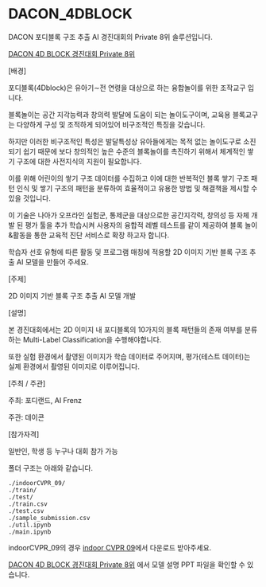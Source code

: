 # DACON_4DBLOCK

DACON 포디블록 구조 추출 AI 경진대회의 Private 8위 솔루션입니다.

[DACON 4D BLOCK 경진대회 Private 8위](https://dacon.io/competitions/official/236046/codeshare/7533?page=1&dtype=recent)

[배경] 

포디블록(4Dblock)은 유아기∼전 연령을 대상으로 하는 융합놀이를 위한 조작교구 입니다.

블록놀이는 공간 지각능력과 창의력 발달에 도움이 되는 놀이도구이며, 교육용 블록교구는 다양하게 구성 및 조적하게 되어있어 비구조적인 특징을 갖습니다.

하지만 이러한 비구조적인 특성은 발달특성상 유아들에게는 목적 없는 놀이도구로 소진되기 쉽기 때문에 보다 창의적인 높은 수준의 블록놀이를 촉진하기 위해서 체계적인 쌓기 구조에 대한 사전지식의 지원이 필요합니다.

이를 위해 어린이의 쌓기 구조 데이터를 수집하고 이에 대한 반복적인 블록 쌓기 구조 패턴 인식 및 쌓기 구조의 패턴을 분류하여 효율적이고 유용한 방법 및 해결책을 제시할 수 있을 것입니다.

이 기술은 나아가 오프라인 실험군, 통제군을 대상으로한 공간지각력, 창의성 등 자체 개발 된 평가 툴을 추가 학습시켜 사용자의 융합적 레벨 테스트를 같이 제공하여 블록 놀이&활동을 통한 교육적 진단 서비스로 확장 하고자 합니다.

학습자 선호 유형에 따른 활동 및 프로그램 매칭에 적용할 2D 이미지 기반 블록 구조 추출 AI 모델을 만들어 주세요.



[주제]

2D 이미지 기반 블록 구조 추출 AI 모델 개발



[설명]

본 경진대회에서는 2D 이미지 내 포디블록의 10가지의 블록 패턴들의 존재 여부를 분류하는 Multi-Label Classification을 수행해야합니다.

또한 실험 환경에서 촬영된 이미지가 학습 데이터로 주어지며, 평가(테스트 데이터)는 실제 환경에서 촬영된 이미지로 이루어집니다.


[주최 / 주관]

주최: 포디랜드, AI Frenz

주관: 데이콘


[참가자격]

일반인, 학생 등 누구나 대회 참가 가능


폴더 구조는 아래와 같습니다.

    ./indoorCVPR_09/
    ./train/
    ./test/
    ./train.csv
    ./test.csv
    ./sample_submission.csv
    ./util.ipynb
    ./main.ipynb

indoorCVPR_09의 경우 [indoor CVPR 09](https://web.mit.edu/torralba/www/indoor.html)에서 다운로드 받아주세요.

[DACON 4D BLOCK 경진대회 Private 8위](https://dacon.io/competitions/official/236046/codeshare/7533?page=1&dtype=recent)
에서 모델 설명 PPT 파일을 확인할 수 있습니다.